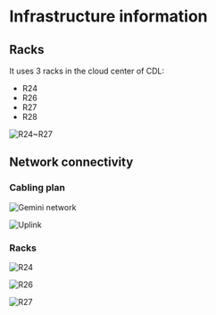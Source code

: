# Infrastructure information

## Racks

It uses 3 racks in the cloud center of CDL:

* R24
* R26
* R27
* R28

![R24~R27](http://bejgsa.ibm.com/~zhukecdl/public/images/R24-R27.png)

## Network connectivity

### Cabling plan

![Gemini network](http://bejgsa.ibm.com/~zhukecdl/public/images/gemini-network.png)

![Uplink](http://bejgsa.ibm.com/~zhukecdl/public/images/network-top.png)

### Racks

![R24](http://bejgsa.ibm.com/home/m/a/mabo/public/images/R24-network.png)

![R26](http://bejgsa.ibm.com/home/m/a/mabo/public/images/R26-network.png)

![R27](http://bejgsa.ibm.com/home/m/a/mabo/public/images/R27-28-network.png)
